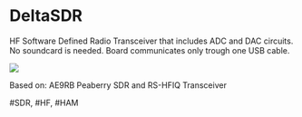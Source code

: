 # DeltaSDR
HF Software Defined Radio Transceiver that includes ADC and DAC circuits. No soundcard is needed. Board communicates only trough one USB cable.

<img src="https://github.com/cernohorsky/DeltaSDR/blob/master/DeltaSDR-View.png?raw=true" />

Based on: AE9RB Peaberry SDR and RS-HFIQ Transceiver

#SDR, #HF, #HAM
